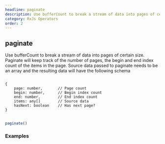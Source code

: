 ```yaml
---
headline: paginate
description: Use bufferCount to break a stream of data into pages of certain size.  Paginate will keep track of the number of pages, the begin and end index count of the items in the page
category: RxJs Operators
order: 2
---
```


## paginate

<p class="lead">Use bufferCount to break a stream of data into pages of certain size.  Paginate will keep track of the number of pages, the begin and end index count of the items in the page.  Source data passed to paginate needs to be an array and the resulting data will have the following schema</p>
<pre>
<code>
{
    page: number,       // Page count
    begin: number,      // Begin index count
    end: number,        // End index count
    items: any[]        // Source data
    hasNext: boolean    // Has next page?
}
</code>
</pre>

```ts
paginate()
```

### __Examples__